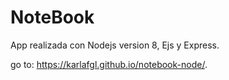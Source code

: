 # NoteBook

App realizada con Nodejs version 8, Ejs y Express.

go to:
https://karlafgl.github.io/notebook-node/.
